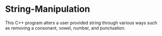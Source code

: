 # String-Manipulation
This C++ program alters a user provided string through various ways such as removing a consonant, vowel, number, and punctuation. 
